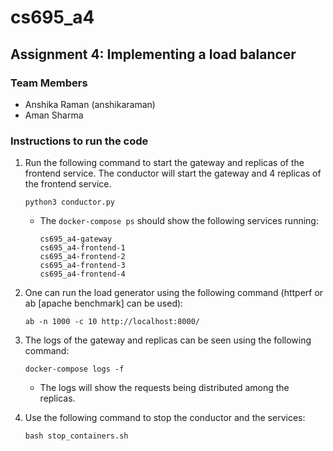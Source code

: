# cs695_a4

## Assignment 4: Implementing a load balancer

### Team Members
- Anshika Raman (anshikaraman)
- Aman Sharma

### Instructions to run the code
1. Run the following command to start the gateway and replicas of the frontend service. The conductor will start the gateway and 4 replicas of the frontend service.
    ```
    python3 conductor.py
    ```
    - The `docker-compose ps` should show the following services running:
        ```
        cs695_a4-gateway
        cs695_a4-frontend-1
        cs695_a4-frontend-2
        cs695_a4-frontend-3
        cs695_a4-frontend-4
        ```

2. One can run the load generator using the following command (httperf or ab [apache benchmark] can be used):
    ```
    ab -n 1000 -c 10 http://localhost:8000/
    ```

3. The logs of the gateway and replicas can be seen using the following command:
    ```
    docker-compose logs -f
    ```
    - The logs will show the requests being distributed among the replicas.

4. Use the following command to stop the conductor and the services:
    ```
    bash stop_containers.sh
    ```
